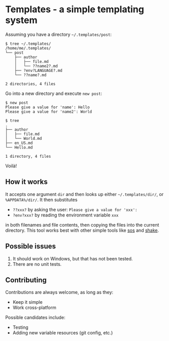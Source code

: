 # Templates - a simple templating system

Assuming you have a directory `~/.templates/post`:
```shell
$ tree ~/.templates/
/home/me/.templates/
└── post
    ├── author
    │   ├── file.md
    │   └── ??name2?.md
    ├── ?env?LANGUAGE?.md
    └── ??name?.md

2 directories, 4 files
```

Go into a new directory and execute `new post`:
```shell
$ new post
Please give a value for 'name': Hello 
Please give a value for 'name2': World

$ tree
.
├── author
│   ├── file.md
│   └── World.md
├── en_US.md
└── Hello.md

1 directory, 4 files
```

Voilà!

## How it works

It accepts one argument `dir` and then looks up either `~/.templates/dir/`,
or `%APPDATA%/dir/`. It then substitutes 

 - `??xxx?` by asking the user: `Please give a value for 'xxx':`
 - `?env?xxx?` by reading the environment variable `xxx`

in both filenames and file contents, then copying the files into the current directory.
This tool works best with other simple tools
like [sos](https://github.com/schell/steeloverseer) and [shake](shakebuild.com).

## Possible issues

 1. It should work on Windows, but that has not been tested.
 2. There are no unit tests.

## Contributing

Contributions are always welcome, as long as they:

 - Keep it simple
 - Work cross-platform

Possible candidates include:

 - Testing
 - Adding new variable resources (git config, etc.)
